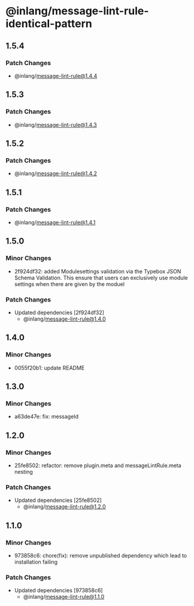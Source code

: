 # @inlang/message-lint-rule-identical-pattern

## 1.5.4

### Patch Changes

- @inlang/message-lint-rule@1.4.4

## 1.5.3

### Patch Changes

- @inlang/message-lint-rule@1.4.3

## 1.5.2

### Patch Changes

- @inlang/message-lint-rule@1.4.2

## 1.5.1

### Patch Changes

- @inlang/message-lint-rule@1.4.1

## 1.5.0

### Minor Changes

- 2f924df32: added Modulesettings validation via the Typebox JSON Schema Validation. This ensure that users can exclusively use module settings when there are given by the moduel

### Patch Changes

- Updated dependencies [2f924df32]
  - @inlang/message-lint-rule@1.4.0

## 1.4.0

### Minor Changes

- 0055f20b1: update README

## 1.3.0

### Minor Changes

- a63de47e: fix: messageId

## 1.2.0

### Minor Changes

- 25fe8502: refactor: remove plugin.meta and messageLintRule.meta nesting

### Patch Changes

- Updated dependencies [25fe8502]
  - @inlang/message-lint-rule@1.2.0

## 1.1.0

### Minor Changes

- 973858c6: chore(fix): remove unpublished dependency which lead to installation failing

### Patch Changes

- Updated dependencies [973858c6]
  - @inlang/message-lint-rule@1.1.0
